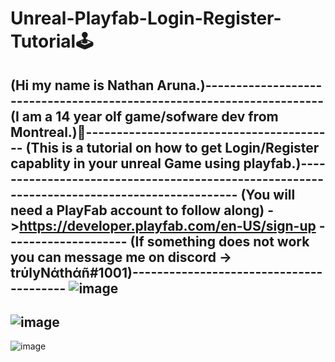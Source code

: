 # Unreal-Playfab-Login-Register-Tutorial🕹️
(Hi my name is Nathan Aruna.)----------------------------------------------------------------------
(I am a 14 year olf game/sofware dev from Montreal.)🍁-----------------------------------------
(This is a tutorial on how to get Login/Register capablity in your unreal Game using playfab.)--------------------------------------------------------------------------------------------
(You will need a PlayFab account to follow along)  ->https://developer.playfab.com/en-US/sign-up --------------------
(If something does not work you can message me on discord -> trύlyNάthάñ#1001)----------------------------------------
![image](https://user-images.githubusercontent.com/88948653/131042150-0c830f7a-dc78-4ee8-a321-2d7cc09a74db.png)
-----------------------------------------------------------------------------------------------
![image](https://user-images.githubusercontent.com/88948653/131042480-d3952910-f107-425f-b6db-17d44f9f2c9b.png)
-----------------------------------------------------------------------------------------------
![image](https://user-images.githubusercontent.com/88948653/131042575-d57dcf42-72ca-434f-b8e1-eaf363415e42.png)



